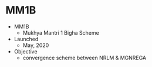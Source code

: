 # MM1B
* MM1B
	* Mukhya Mantri 1 Bigha Scheme
* Launched
	* May, 2020
* Objective
	* convergence scheme between NRLM & MGNREGA